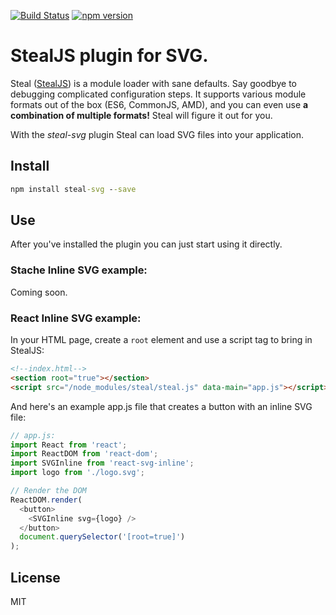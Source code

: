[![Build Status](https://travis-ci.org/icanjs/steal-svg.svg?branch=master)](https://travis-ci.org/icanjs/steal-svg)
[![npm version](https://badge.fury.io/js/steal-svg.svg)](https://badge.fury.io/js/steal-coffee)

# StealJS plugin for SVG.

Steal ([StealJS](http://stealjs.com/)) is a module loader with sane defaults. Say goodbye to debugging complicated configuration steps. It supports various module formats out of the box (ES6, CommonJS, AMD), and you can even use **a combination of multiple formats!** Steal will figure it out for you.

With the _steal-svg_ plugin Steal can load SVG files into your application.

## Install

```cmd
npm install steal-svg --save
```

## Use

After you've installed the plugin you can just start using it directly.

### Stache Inline SVG example:

Coming soon.

### React Inline SVG example:
In your HTML page, create a `root` element and use a script tag to bring in StealJS:

```html
<!--index.html-->
<section root="true"></section>
<script src="/node_modules/steal/steal.js" data-main="app.js"></script>
```

And here's an example app.js file that creates a button with an inline SVG file:

```js
// app.js:
import React from 'react';
import ReactDOM from 'react-dom';
import SVGInline from 'react-svg-inline';
import logo from './logo.svg';

// Render the DOM
ReactDOM.render(
  <button>
    <SVGInline svg={logo} />
  </button>
  document.querySelector('[root=true]')
);
```

## License

MIT